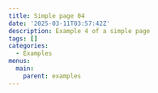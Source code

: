 ```yaml
---
title: Simple page 04
date: '2025-03-11T03:57:42Z'
description: Example 4 of a simple page
tags: []
categories:
  - Examples
menus:
  main:
    parent: examples
---
```

